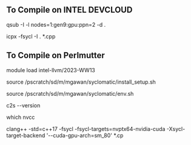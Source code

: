## To Compile on INTEL DEVCLOUD
qsub -I -l nodes=1:gen9:gpu:ppn=2 -d .

icpx -fsycl -I . *.cpp

## To Compile on Perlmutter
module load intel-llvm/2023-WW13

source /pscratch/sd/m/mgawan/syclomatic/install_setup.sh

source /pscratch/sd/m/mgawan/syclomatic/env.sh

c2s --version

which nvcc

clang++ -std=c++17 -fsycl -fsycl-targets=nvptx64-nvidia-cuda -Xsycl-target-backend '--cuda-gpu-arch=sm_80' *.cp
